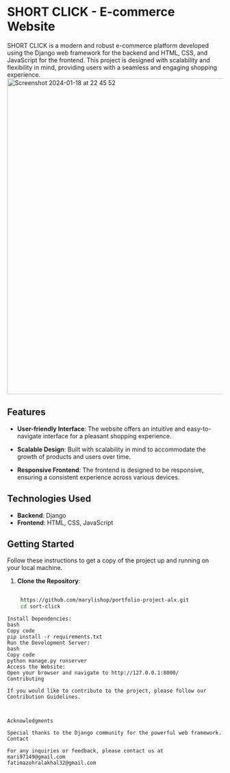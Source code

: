 # SHORT CLICK - E-commerce Website

SHORT CLICK is a modern and robust e-commerce platform developed using the Django web framework for the backend and HTML, CSS, and JavaScript for the frontend. This project is designed with scalability and flexibility in mind, providing users with a seamless and engaging shopping experience.
<img width="737" alt="Screenshot 2024-01-18 at 22 45 52" src="https://github.com/marylishop/portfolio-project-alx/assets/127736868/483d2e7c-075e-4c2c-b23f-9fd026dcd5b1">

## Features

- **User-friendly Interface**: The website offers an intuitive and easy-to-navigate interface for a pleasant shopping experience.

- **Scalable Design**: Built with scalability in mind to accommodate the growth of products and users over time.

- **Responsive Frontend**: The frontend is designed to be responsive, ensuring a consistent experience across various devices.

## Technologies Used

- **Backend**: Django
- **Frontend**: HTML, CSS, JavaScript

## Getting Started

Follow these instructions to get a copy of the project up and running on your local machine.

1. **Clone the Repository**:
   ```bash
  
    https://github.com/marylishop/portfolio-project-alx.git
    cd sort-click
 ```
Install Dependencies:
bash
Copy code
pip install -r requirements.txt
Run the Development Server:
bash
Copy code
python manage.py runserver
Access the Website:
Open your browser and navigate to http://127.0.0.1:8000/
Contributing

If you would like to contribute to the project, please follow our Contribution Guidelines.



Acknowledgments

Special thanks to the Django community for the powerful web framework.
Contact

For any inquiries or feedback, please contact us at 
mari97149@gmail.com 
fatimazohralakhal32@gmail.com

